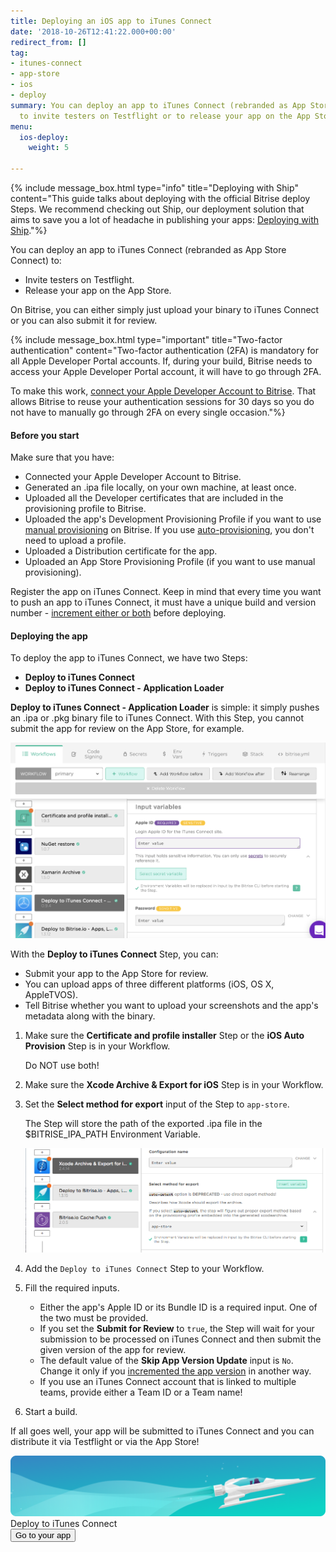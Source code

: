 ```yaml
---
title: Deploying an iOS app to iTunes Connect
date: '2018-10-26T12:41:22.000+00:00'
redirect_from: []
tag:
- itunes-connect
- app-store
- ios
- deploy
summary: You can deploy an app to iTunes Connect (rebranded as App Store Connect)
  to invite testers on Testflight or to release your app on the App Store.
menu:
  ios-deploy:
    weight: 5

---
```

{% include message_box.html type="info" title="Deploying with Ship" content="This guide talks about deploying with the official Bitrise deploy Steps. We recommend checking out Ship, our deployment solution that aims to save you a lot of headache in publishing your apps: [Deploying with Ship](/deploy/ship/)."%}

You can deploy an app to iTunes Connect (rebranded as App Store Connect) to:

* Invite testers on Testflight.
* Release your app on the App Store.

On Bitrise, you can either simply just upload your binary to iTunes Connect or you can also submit it for review.

{% include message_box.html type="important" title="Two-factor authentication" content="Two-factor authentication (2FA) is mandatory for all Apple Developer Portal accounts. If, during your build, Bitrise needs to access your Apple Developer Portal account, it will have to go through 2FA.

To make this work, [connect your Apple Developer Account to Bitrise](/getting-started/connecting-apple-dev-account/). That allows Bitrise to reuse your authentication sessions for 30 days so you do not have to manually go through 2FA on every single occasion."%}

#### Before you start

Make sure that you have:

* Connected your Apple Developer Account to Bitrise.
* Generated an .ipa file locally, on your own machine, at least once.
* Uploaded all the Developer certificates that are included in the provisioning profile to Bitrise.
* Uploaded the app's Development Provisioning Profile if you want to use [manual provisioning](/code-signing/ios-code-signing/ios-manual-provisioning/) on Bitrise. If you use [auto-provisioning](/code-signing/ios-code-signing/ios-auto-provisioning/), you don't need to upload a profile.
* Uploaded a Distribution certificate for the app.
* Uploaded an App Store Provisioning Profile (if you want to use manual provisioning).

Register the app on iTunes Connect. Keep in mind that every time you want to push an app to iTunes Connect, it must have a unique build and version number - [increment either or both](/builds/build-numbering-and-app-versioning/) before deploying.

#### Deploying the app

To deploy the app to iTunes Connect, we have two Steps:

* **Deploy to iTunes Connect**
* **Deploy to iTunes Connect - Application Loader**

**Deploy to iTunes Connect - Application Loader** is simple: it simply pushes an .ipa or .pkg binary file to iTunes Connect. With this Step, you cannot submit the app for review on the App Store, for example.

![](/img/itunes-connect.png)

With the **Deploy to iTunes Connect** Step, you can:

* Submit your app to the App Store for review.
* You can upload apps of three different platforms (iOS, OS X, AppleTVOS).
* Tell Bitrise whether you want to upload your screenshots and the app's metadata along with the binary.

1. Make sure the **Certificate and profile installer** Step or the **iOS Auto Provision** Step is in your Workflow.

   Do NOT use both!
2. Make sure the **Xcode Archive & Export for iOS** Step is in your Workflow.
3. Set the **Select method for export** input of the Step to `app-store`.

   The Step will store the path of the exported .ipa file in the $BITRISE_IPA_PATH Environment Variable.

   ![](/img/app-store-export.png)
4. Add the `Deploy to iTunes Connect` Step to your Workflow.
5. Fill the required inputs.
   * Either the app's Apple ID or its Bundle ID is a required input. One of the two must be provided.
   * If you set the **Submit for Review** to `true`, the Step will wait for your submission to be processed on iTunes Connect and then submit the given version of the app for review.
   * The default value of the **Skip App Version Update** input is `No`. Change it only if you [incremented the app version](/builds/build-numbering-and-app-versioning/) in another way.
   * If you use an iTunes Connect account that is linked to multiple teams, provide either a Team ID or a Team name!
6. Start a build.

If all goes well, your app will be submitted to iTunes Connect and you can distribute it via Testflight or via the App Store!

<div class="banner">
<img src="/assets/images/banner-bg-888x170.png" style="border: none;">
<div class="deploy-text">Deploy to iTunes Connect</div>
<a target="_blank" href="https://app.bitrise.io/dashboard/builds"><button class="button">Go to your app</button></a>
</div>